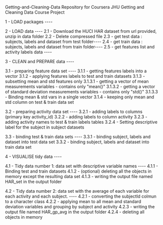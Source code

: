  Getting-and-Cleaning-Data
Repository for Coursera JHU Getting and Cleaning Data Course Project

 1 - LOAD packages ----

 2 - LOAD data ----
 2.1 - Download the HUCI HAR dataset from url provided, unzip in data folder
 2.2 - Delete compressed file
 2.3 - get test data : subjects, labels and dataset from test folder----
 2.4 - get train data : subjects, labels and dataset from train folder----
 2.5 - get features list and activity labels data ----

 3 - CLEAN and PREPARE data ----

 3.1 - preparing feature data set ----
 3.1.1 - getting features labels into a vector
 3.1.2 - applying features labels to test and train datasets
 3.1.3 - subsetting mean and std features only
 3.1.3.1 - getting a vector of mean measurements variables - contains only "mean()"
 3.1.3.2 - getting a vector of standard deviation measurements variables - contains only "std()"
 3.1.3.3 - Binding mean & std vars in a single vector
 3.1.4 - keeping only mean and std column on test & train data set

 3.2 - preparing activity data set ----
 3.2.1 - adding labels to columns (primary key activity_id)
 3.2.2 - adding labels to column activity
 3.2.3 - adding activity names to test & train labels tables
 3.2.4 - Setting descriptive label for the subject in subject datasets

 3.3 - binding test & train data sets ----
 3.3.1 - binding subject, labels and dataset into test data set
 3.3.2 - binding subject, labels and dataset into train data set

 4 - VISUALISE tidy data ----

 4.1 - Tidy data number 1: data set with descriptive variable names ----
 4.1.1 - Binding test and train datasets
 4.1.2 - (optional) deleting all the objects in memory except the resulting data set
 4.1.3 - writing the output file named HAR_set in the output folder

 4.2 - Tidy data number 2: data set with the average of each variable for each activity and each subject. ----
 4.2.1 - converting the subjectId colmun to a character class
 4.2.2 - applying mean to all mean and standard deviation variables and grouping by subject and activity
 4.2.3 - writing the output file named HAR_gp_avg in the output folder
 4.2.4 - deleting all objects in memory
   
   